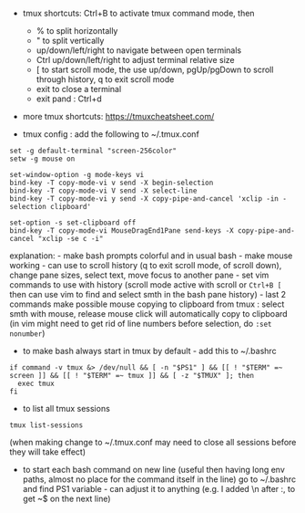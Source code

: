 * tmux shortcuts: Ctrl+B to activate tmux command mode, then
	- % to split horizontally
	- " to split vertically
	- up/down/left/right to navigate between open terminals
	- Ctrl up/down/left/right to adjust terminal relative size
	- [ to start scroll mode, the use up/down, pgUp/pgDown to scroll through history, 
	q to exit scroll mode
	- exit to close a terminal
	- exit pand : Ctrl+d

* more tmux shortcuts:
https://tmuxcheatsheet.com/


* tmux config : add the following to ~/.tmux.conf
```
set -g default-terminal "screen-256color"
setw -g mouse on

set-window-option -g mode-keys vi
bind-key -T copy-mode-vi v send -X begin-selection
bind-key -T copy-mode-vi V send -X select-line
bind-key -T copy-mode-vi y send -X copy-pipe-and-cancel 'xclip -in -selection clipboard'

set-option -s set-clipboard off
bind-key -T copy-mode-vi MouseDragEnd1Pane send-keys -X copy-pipe-and-cancel "xclip -se c -i"
```
explanation:
	- make bash prompts colorful and in usual bash
	- make mouse working - can use to scroll history (q to exit scroll mode, of scroll down), change pane sizes, select text, move focus to another pane
	- set vim commands to use with history (scroll mode active with scroll or ```Ctrl+B [``` then can use vim to find and select smth in the bash pane history)
	- last 2 commands make possible mouse copying to clipboard from tmux : select smth with mouse, release mouse click will automatically copy to clipboard
	(in vim might need to get rid of line numbers before selection, do ```:set nonumber```)


* to make bash always start in tmux by default - add this to ~/.bashrc
```
if command -v tmux &> /dev/null && [ -n "$PS1" ] && [[ ! "$TERM" =~ screen ]] && [[ ! "$TERM" =~ tmux ]] && [ -z "$TMUX" ]; then
  exec tmux
fi
```

* to list all tmux sessions
```
tmux list-sessions
```
(when making change to ~/.tmux.conf may need to close all sessions before they will take effect)

* to start each bash command on new line (useful then having long env paths, almost no place for the command itself in the line)
go to ~/.bashrc and find PS1 variable - can adjust it to anything (e.g. I added \n after :, to get ~$ on the next line)